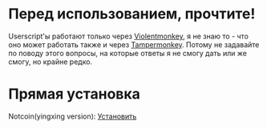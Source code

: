 # Перед использованием, прочтите!
Userscript'ы работают только через [Violentmonkey](https://violentmonkey.github.io/get-it/), я не знаю то - что оно может работать также и через [Tampermonkey](https://www.tampermonkey.net/). Потому не задавайте по поводу этого вопросы, на которые ответы я не смогу дать или же смогу, но крайне редко.

# Прямая установка
Notcoin(yingxing version): [Установить](https://github.com/NoExtbhite/.github/raw/main/userscripts/notcoin_yingxing.user.js)

